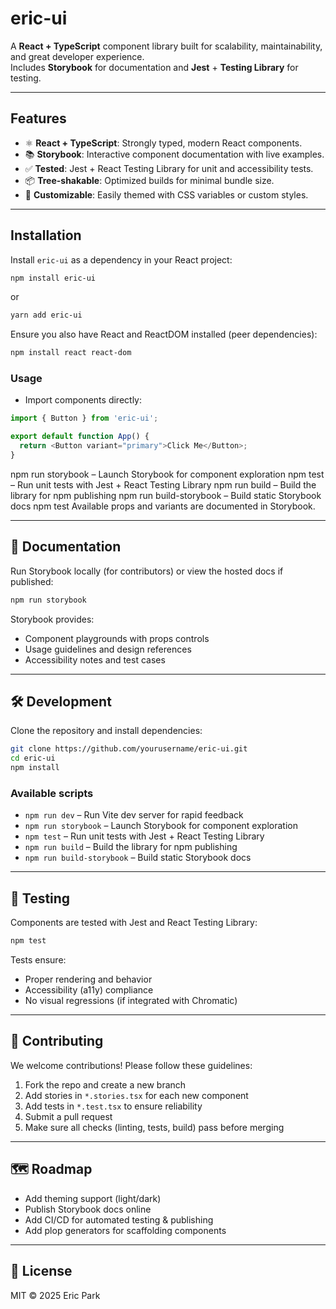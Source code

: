 # eric-ui

A **React + TypeScript** component library built for scalability, maintainability, and great developer experience.  
Includes **Storybook** for documentation and **Jest** + **Testing Library** for testing.

---

## Features

- ⚛️ **React + TypeScript**: Strongly typed, modern React components.
- 📚 **Storybook**: Interactive component documentation with live examples.
- ✅ **Tested**: Jest + React Testing Library for unit and accessibility tests.
- 📦 **Tree-shakable**: Optimized builds for minimal bundle size.
- 🎨 **Customizable**: Easily themed with CSS variables or custom styles.

---

## Installation

Install `eric-ui` as a dependency in your React project:

```bash
npm install eric-ui
```
or
```bash
yarn add eric-ui
```

Ensure you also have React and ReactDOM installed (peer dependencies):

```bash
npm install react react-dom
```

### Usage
- Import components directly:

```typescript
import { Button } from 'eric-ui';

export default function App() {
  return <Button variant="primary">Click Me</Button>;
}
```

npm run storybook – Launch Storybook for component exploration
npm test – Run unit tests with Jest + React Testing Library
npm run build – Build the library for npm publishing
npm run build-storybook – Build static Storybook docs
npm test
Available props and variants are documented in Storybook.

---

## 📖 Documentation

Run Storybook locally (for contributors) or view the hosted docs if published:

```bash
npm run storybook
```

Storybook provides:

- Component playgrounds with props controls
- Usage guidelines and design references
- Accessibility notes and test cases

---

## 🛠️ Development

Clone the repository and install dependencies:

```bash
git clone https://github.com/yourusername/eric-ui.git
cd eric-ui
npm install
```

### Available scripts

- `npm run dev` – Run Vite dev server for rapid feedback
- `npm run storybook` – Launch Storybook for component exploration
- `npm test` – Run unit tests with Jest + React Testing Library
- `npm run build` – Build the library for npm publishing
- `npm run build-storybook` – Build static Storybook docs

---

## 🧪 Testing

Components are tested with Jest and React Testing Library:

```bash
npm test
```

Tests ensure:

- Proper rendering and behavior
- Accessibility (a11y) compliance
- No visual regressions (if integrated with Chromatic)

---

## 🤝 Contributing

We welcome contributions! Please follow these guidelines:

1. Fork the repo and create a new branch
2. Add stories in `*.stories.tsx` for each new component
3. Add tests in `*.test.tsx` to ensure reliability
4. Submit a pull request
5. Make sure all checks (linting, tests, build) pass before merging

---

## 🗺️ Roadmap

- Add theming support (light/dark)
- Publish Storybook docs online
- Add CI/CD for automated testing & publishing
- Add plop generators for scaffolding components

---

## 📄 License

MIT © 2025 Eric Park